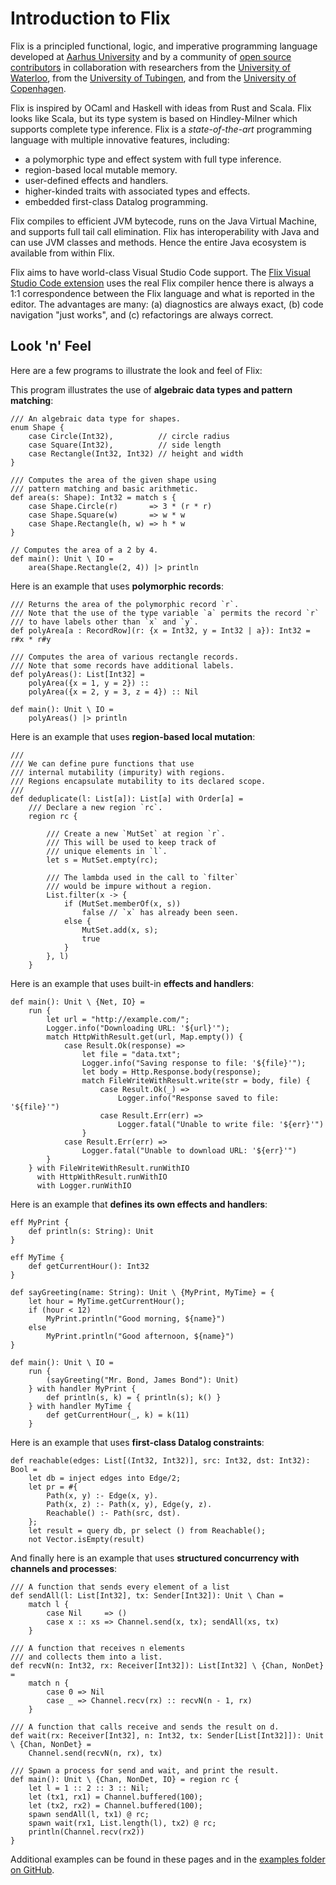 # Introduction to Flix

Flix is a principled functional, logic, and imperative programming language
developed at [Aarhus University](https://cs.au.dk/) and by a community of [open
source contributors](https://github.com/flix/flix) in collaboration with
researchers from the [University of Waterloo](https://uwaterloo.ca/), from the
[University of Tubingen](https://uni-tuebingen.de/), and from the [University of
Copenhagen](https://di.ku.dk/).

Flix is inspired by OCaml and Haskell with ideas from Rust and Scala. Flix looks
like Scala, but its type system is based on Hindley-Milner which supports
complete type inference. Flix is a *state-of-the-art* programming language with
multiple innovative features, including:

- a polymorphic type and effect system with full type inference.
- region-based local mutable memory.
- user-defined effects and handlers.
- higher-kinded traits with associated types and effects.
- embedded first-class Datalog programming.

Flix compiles to efficient JVM bytecode, runs on the Java Virtual Machine, and
supports full tail call elimination. Flix has interoperability with Java and can
use JVM classes and methods. Hence the entire Java ecosystem is available from
within Flix.

Flix aims to have world-class Visual Studio Code support. The [Flix Visual
Studio Code extension](./vscode.md) uses the real Flix compiler hence there is
always a 1:1 correspondence between the Flix language and what is reported in
the editor. The advantages are many: (a) diagnostics are always exact, (b) code
navigation "just works", and (c) refactorings are always correct.

## Look 'n' Feel

Here are a few programs to illustrate the look and feel of Flix:

This program illustrates the use of **algebraic data types and pattern matching**:

```flix
/// An algebraic data type for shapes.
enum Shape {
    case Circle(Int32),          // circle radius
    case Square(Int32),          // side length
    case Rectangle(Int32, Int32) // height and width
}

/// Computes the area of the given shape using
/// pattern matching and basic arithmetic.
def area(s: Shape): Int32 = match s {
    case Shape.Circle(r)       => 3 * (r * r)
    case Shape.Square(w)       => w * w
    case Shape.Rectangle(h, w) => h * w
}

// Computes the area of a 2 by 4.
def main(): Unit \ IO =
    area(Shape.Rectangle(2, 4)) |> println
```

Here is an example that uses **polymorphic records**:

```flix
/// Returns the area of the polymorphic record `r`.
/// Note that the use of the type variable `a` permits the record `r`
/// to have labels other than `x` and `y`.
def polyArea[a : RecordRow](r: {x = Int32, y = Int32 | a}): Int32 = r#x * r#y

/// Computes the area of various rectangle records.
/// Note that some records have additional labels.
def polyAreas(): List[Int32] =
    polyArea({x = 1, y = 2}) ::
    polyArea({x = 2, y = 3, z = 4}) :: Nil

def main(): Unit \ IO =
    polyAreas() |> println
```

Here is an example that uses **region-based local mutation**:

```flix
///
/// We can define pure functions that use
/// internal mutability (impurity) with regions.
/// Regions encapsulate mutability to its declared scope.
///
def deduplicate(l: List[a]): List[a] with Order[a] =
    /// Declare a new region `rc`.
    region rc {

        /// Create a new `MutSet` at region `r`.
        /// This will be used to keep track of
        /// unique elements in `l`.
        let s = MutSet.empty(rc);

        /// The lambda used in the call to `filter`
        /// would be impure without a region.
        List.filter(x -> {
            if (MutSet.memberOf(x, s))
                false // `x` has already been seen.
            else {
                MutSet.add(x, s);
                true
            }
        }, l)
    }
```

Here is an example that uses built-in **effects and handlers**:

```flix
def main(): Unit \ {Net, IO} =
    run {
        let url = "http://example.com/";
        Logger.info("Downloading URL: '${url}'");
        match HttpWithResult.get(url, Map.empty()) {
            case Result.Ok(response) =>
                let file = "data.txt";
                Logger.info("Saving response to file: '${file}'");
                let body = Http.Response.body(response);
                match FileWriteWithResult.write(str = body, file) {
                    case Result.Ok(_) =>
                        Logger.info("Response saved to file: '${file}'")
                    case Result.Err(err) =>
                        Logger.fatal("Unable to write file: '${err}'")
                }
            case Result.Err(err) =>
                Logger.fatal("Unable to download URL: '${err}'")
        }
    } with FileWriteWithResult.runWithIO
      with HttpWithResult.runWithIO
      with Logger.runWithIO
```

Here is an example that **defines its own effects and handlers**:

```flix
eff MyPrint {
    def println(s: String): Unit
}

eff MyTime {
    def getCurrentHour(): Int32
}

def sayGreeting(name: String): Unit \ {MyPrint, MyTime} = {
    let hour = MyTime.getCurrentHour();
    if (hour < 12)
        MyPrint.println("Good morning, ${name}")
    else
        MyPrint.println("Good afternoon, ${name}")
}

def main(): Unit \ IO =
    run {
        (sayGreeting("Mr. Bond, James Bond"): Unit)
    } with handler MyPrint {
        def println(s, k) = { println(s); k() }
    } with handler MyTime {
        def getCurrentHour(_, k) = k(11)
    }
```

Here is an example that uses **first-class Datalog constraints**:

```flix
def reachable(edges: List[(Int32, Int32)], src: Int32, dst: Int32): Bool =
    let db = inject edges into Edge/2;
    let pr = #{
        Path(x, y) :- Edge(x, y).
        Path(x, z) :- Path(x, y), Edge(y, z).
        Reachable() :- Path(src, dst).
    };
    let result = query db, pr select () from Reachable();
    not Vector.isEmpty(result)
```

And finally here is an example that uses **structured concurrency with channels
and processes**:

```flix
/// A function that sends every element of a list
def sendAll(l: List[Int32], tx: Sender[Int32]): Unit \ Chan =
    match l {
        case Nil     => ()
        case x :: xs => Channel.send(x, tx); sendAll(xs, tx)
    }

/// A function that receives n elements
/// and collects them into a list.
def recvN(n: Int32, rx: Receiver[Int32]): List[Int32] \ {Chan, NonDet} =
    match n {
        case 0 => Nil
        case _ => Channel.recv(rx) :: recvN(n - 1, rx)
    }

/// A function that calls receive and sends the result on d.
def wait(rx: Receiver[Int32], n: Int32, tx: Sender[List[Int32]]): Unit \ {Chan, NonDet} =
    Channel.send(recvN(n, rx), tx)

/// Spawn a process for send and wait, and print the result.
def main(): Unit \ {Chan, NonDet, IO} = region rc {
    let l = 1 :: 2 :: 3 :: Nil;
    let (tx1, rx1) = Channel.buffered(100);
    let (tx2, rx2) = Channel.buffered(100);
    spawn sendAll(l, tx1) @ rc;
    spawn wait(rx1, List.length(l), tx2) @ rc;
    println(Channel.recv(rx2))
}
```

Additional examples can be found in these pages and in the [examples folder on
GitHub](https://github.com/flix/flix/tree/master/examples).
